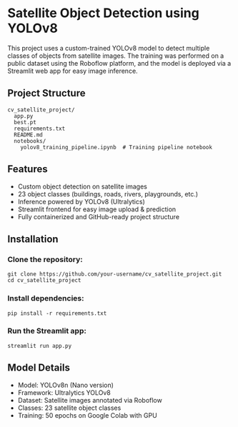 # Satellite Object Detection using YOLOv8

This project uses a custom-trained YOLOv8 model to detect multiple classes of objects from satellite images. The training was performed on a public dataset using the Roboflow platform, and the model is deployed via a Streamlit web app for easy image inference.

## Project Structure

```
cv_satellite_project/
  app.py                  
  best.pt                 
  requirements.txt        
  README.md               
  notebooks/
    yolov8_training_pipeline.ipynb  # Training pipeline notebook
```

## Features

- Custom object detection on satellite images
- 23 object classes (buildings, roads, rivers, playgrounds, etc.)
- Inference powered by YOLOv8 (Ultralytics)
- Streamlit frontend for easy image upload & prediction
- Fully containerized and GitHub-ready project structure

## Installation

### Clone the repository:

```
git clone https://github.com/your-username/cv_satellite_project.git
cd cv_satellite_project
```

### Install dependencies:

```
pip install -r requirements.txt
```

### Run the Streamlit app:

```
streamlit run app.py
```

## Model Details

- Model: YOLOv8n (Nano version)
- Framework: Ultralytics YOLOv8
- Dataset: Satellite images annotated via Roboflow
- Classes: 23 satellite object classes
- Training: 50 epochs on Google Colab with GPU
